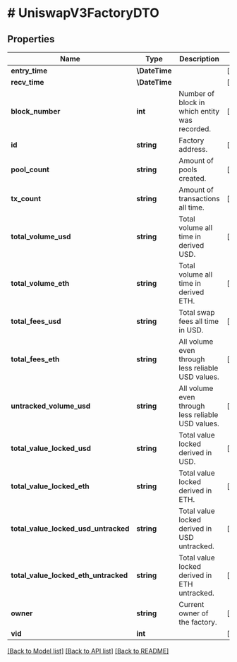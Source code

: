 # # UniswapV3FactoryDTO

## Properties

Name | Type | Description | Notes
------------ | ------------- | ------------- | -------------
**entry_time** | **\DateTime** |  | [optional]
**recv_time** | **\DateTime** |  | [optional]
**block_number** | **int** | Number of block in which entity was recorded. | [optional]
**id** | **string** | Factory address. | [optional]
**pool_count** | **string** | Amount of pools created. | [optional]
**tx_count** | **string** | Amount of transactions all time. | [optional]
**total_volume_usd** | **string** | Total volume all time in derived USD. | [optional]
**total_volume_eth** | **string** | Total volume all time in derived ETH. | [optional]
**total_fees_usd** | **string** | Total swap fees all time in USD. | [optional]
**total_fees_eth** | **string** | All volume even through less reliable USD values. | [optional]
**untracked_volume_usd** | **string** | All volume even through less reliable USD values. | [optional]
**total_value_locked_usd** | **string** | Total value locked derived in USD. | [optional]
**total_value_locked_eth** | **string** | Total value locked derived in ETH. | [optional]
**total_value_locked_usd_untracked** | **string** | Total value locked derived in USD untracked. | [optional]
**total_value_locked_eth_untracked** | **string** | Total value locked derived in ETH untracked. | [optional]
**owner** | **string** | Current owner of the factory. | [optional]
**vid** | **int** |  | [optional]

[[Back to Model list]](../../README.md#models) [[Back to API list]](../../README.md#endpoints) [[Back to README]](../../README.md)
